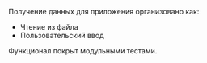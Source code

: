 Получение данных для приложения организовано как:
  - Чтение из файла
  - Пользовательский ввод

Функционал покрыт модульными тестами.
